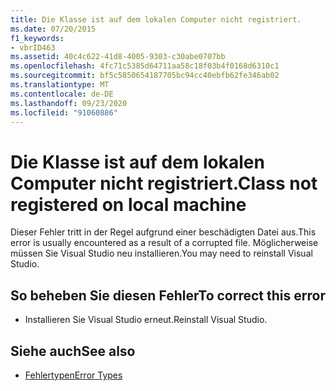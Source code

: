 ```yaml
---
title: Die Klasse ist auf dem lokalen Computer nicht registriert.
ms.date: 07/20/2015
f1_keywords:
- vbrID463
ms.assetid: 40c4c622-41d8-4005-9303-c30abe0707bb
ms.openlocfilehash: 4fc71c5385d64711aa58c18f03b4f0168d6310c1
ms.sourcegitcommit: bf5c5850654187705bc94cc40ebfb62fe346ab02
ms.translationtype: MT
ms.contentlocale: de-DE
ms.lasthandoff: 09/23/2020
ms.locfileid: "91060886"
---
```

# <a name="class-not-registered-on-local-machine"></a><span data-ttu-id="302ff-102">Die Klasse ist auf dem lokalen Computer nicht registriert.</span><span class="sxs-lookup"><span data-stu-id="302ff-102">Class not registered on local machine</span></span>

<span data-ttu-id="302ff-103">Dieser Fehler tritt in der Regel aufgrund einer beschädigten Datei aus.</span><span class="sxs-lookup"><span data-stu-id="302ff-103">This error is usually encountered as a result of a corrupted file.</span></span> <span data-ttu-id="302ff-104">Möglicherweise müssen Sie Visual Studio neu installieren.</span><span class="sxs-lookup"><span data-stu-id="302ff-104">You may need to reinstall Visual Studio.</span></span>  
  
## <a name="to-correct-this-error"></a><span data-ttu-id="302ff-105">So beheben Sie diesen Fehler</span><span class="sxs-lookup"><span data-stu-id="302ff-105">To correct this error</span></span>  
  
- <span data-ttu-id="302ff-106">Installieren Sie Visual Studio erneut.</span><span class="sxs-lookup"><span data-stu-id="302ff-106">Reinstall Visual Studio.</span></span>  
  
## <a name="see-also"></a><span data-ttu-id="302ff-107">Siehe auch</span><span class="sxs-lookup"><span data-stu-id="302ff-107">See also</span></span>

- [<span data-ttu-id="302ff-108">Fehlertypen</span><span class="sxs-lookup"><span data-stu-id="302ff-108">Error Types</span></span>](../programming-guide/language-features/error-types.md)
